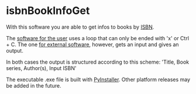 # isbnBookInfoGet

With this software you are able to get infos to books by [ISBN](https://en.wikipedia.org/wiki/International_Standard_Book_Number).

The [software for the user](https://github.com/1amn0body/isbnBookInfoGet/blob/main/isbnBookInfoGet.py) uses a loop that can only be ended with 'x' or Ctrl + C. The one [for external software](https://github.com/1amn0body/isbnBookInfoGet/blob/main/isbnBookInfoGet-1in1out.py), however, gets an input and gives an output.

In both cases the output is structured according to this scheme: 'Title, Book series, Author(s), Input ISBN'

The executable .exe file is built with [PyInstaller](http://www.pyinstaller.org/).
Other platform releases may be added in the future.
